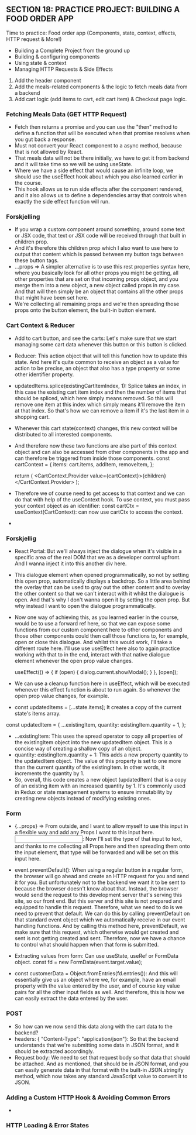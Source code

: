 ## SECTION 18: PRACTICE PROJECT: BUILDING A FOOD ORDER APP

Time to practice: Food order app (Components, state, context, effects, HTTP request & More!)

- Building a Complete Project from the ground up
- Building & configuring components
- Using state & context
- Managing HTTP Requests & Side Effects

1. Add the header component
2. Add the meals-related components & the logic to fetch meals data from a backend
3. Add cart logic (add items to cart, edit cart item) & Checkout page logic.

### Fetching Meals Data (GET HTTP Request)

- Fetch then returns a promise and you can use the "then" method to define a function that will be executed when that promise resolves when you gut back a response.
- Must not convert your React component to a async method, because that is not allowed by React.
- That meals data will not be there initially, we have to get it from backend and it will take time so we will be using useState.
- Where we have a side effect that would cause an infinite loop, we should use the useEffect hook about which you also learned earlier in the course.
- This hook allows us to run side effects after the component rendered, and it also allows us to define a dependencies array that controls when exactly the side effect function will run.

### Forskjelling

- If you wrap a custom component around something, around some text or JSX code, that text or JSX code will be received through that built in children prop.
- And it's therefore this children prop which I also want to use here to output that content which is passed between my button tags between these button tags.
- ...props => A simpler alternative is to use this rest properties syntax here, where you basically look for all other props you might be getting, all other properties that are set on that incoming props object, and you merge them into a new object, a new object called props in my case. And that will then simply be an object that contains all the other props that might have been set here.
- We're collecting all remaining props and we're then spreading those props onto the button element, the built-in button element.

### Cart Context & Reducer

- Add to cart button, and see the carts: Let's make sure that we start managing some cart data whenever this button or this button is clicked.
- Reducer: This action object that will tell this function how to update this state. And here it's quite common to receive an object as a value for action to be precise, an object that also has a type property or some other identifier property.
- updatedItems.splice(existingCartItemIndex, 1): Splice takes an index, in this case the existing cart item index and then the number of items that should be spliced, which here simply means removed. So this will remove one item at this index which simply means it'll remove the item at that index. So that's how we can remove a item if it's the last item in a shopping cart.
- Whenever this cart state(context) changes, this new context will be distributed to all interested components.
- And therefore now these two functions are also part of this context object and can also be accessed from other components in the app and can therefore be triggered from inside those components.
  const cartContext = {
  items: cart.items,
  addItem,
  removeItem,
  };

  return (
  <CartContext.Provider value={cartContext}>{children}</CartContext.Provider>
  );

- Therefore we of course need to get access to that context and we can do that with help of the useContext hook. To use context, you must pass your context object as an identifier: const cartCtx = useContext(CartContext): can now use cartCtx to access the context.
-

### Forskjellig

- React Portal: But we'll always inject the dialogue when it's visible in a specific area of the real DOM that we as a developer control upfront. And I wanna inject it into this another div here.
- This dialogue element when opened programmatically, so not by setting this open prop, automatically displays a backdrop. So a little area behind the overlay that can be used to gray out the other content and to overlay the other content so that we can't interact with it whilst the dialogue is open. And that's why I don't wanna open it by setting the open prop. But why instead I want to open the dialogue programmatically.
- Now one way of achieving this, as you learned earlier in the course, would be to use a forward ref here, so that we can expose some functions from our custom component here to other components and those other components could then call those functions to, for example, open or close this dialogue. And whilst this would work, I'll take a different route here. I'll use use useEffect here also to again practice working with that to in the end, interact with that native dialogue element whenever the open prop value changes.

  useEffect(() => {
  if (open) {
  dialog.current.showModal();
  }
  }, [open]);

- We can use a cleanup function here in useEffect, which will be executed whenever this effect function is about to run again. So whenever the open prop value changes, for example.
- const updatedItems = [...state.items];
  It creates a copy of the current state's items array.

const updatedItem = {
...existingItem,
quantity: existingItem.quantity + 1,
};

- ...existingItem: This uses the spread operator to copy all properties of the existingItem object into the new updatedItem object. This is a concise way of creating a shallow copy of an object.
- quantity: existingItem.quantity + 1: This adds a new property quantity to the updatedItem object. The value of this property is set to one more than the current quantity of the existingItem. In other words, it increments the quantity by 1.
- So, overall, this code creates a new object (updatedItem) that is a copy of an existing item with an increased quantity by 1. It's commonly used in Redux or state management systems to ensure immutability by creating new objects instead of modifying existing ones.

### Form

- {...props} => From outside, and I want to allow myself to use this input in a flexible way and add any Props I want to this input here.
  <Input label="Full Name" type="text" />: Now I'll set the type of that input to text, and thanks to me collecting all Props here and then spreading them onto the input element, that type will be forwarded and will be set on this input here.

- event.preventDefault(): When using a regular button in a regular form, the browser will go ahead and create an HTTP request for you and send it for you. But unfortunately not to the backend we want it to be sent to because the browser doesn't know about that. Instead, the browser would send the request to this development server that's serving this site, so our front end. But this server and this site is not prepared and equipped to handle this request. Therefore, what we need to do is we need to prevent that default. We can do this by calling preventDefault on that standard event object which we automatically receive in our event handling functions. And by calling this method here, preventDefault, we make sure that this request, which otherwise would get created and sent is not getting created and sent. Therefore, now we have a chance to control what should happen when that form is submitted.
- Extracting values from form: Can use useState, useRef or FormData object.
  const fd = new FormData(event.target.value);
- const customerData = Object.fromEntries(fd.entries()): And this will essentially give us an object where we, for example, have an email property with the value entered by the user, and of course key value pairs for all the other input fields as well. And therefore, this is how we can easily extract the data entered by the user.

### POST

- So how can we now send this data along with the cart data to the backend?
- headers: { "Content-Type": "application/json"}: So that the backend understands that we're submitting some data in JSON format, and it should be extracted accordingly.
- Request body: We need to set that request body so that data that should be attached. And as mentioned, that should be in JSON format, and you can easily generate data in that format with the built-in JSON.stringify method, which now takes any standard JavaScript value to convert it to JSON.

### Adding a Custom HTTP Hook & Avoiding Common Errors

-

### HTTP Loading & Error States
